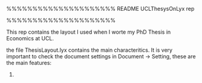 %%%%%%%%%%%%%%%%%%%%%
		README 
		UCLThesysOnLyx rep

%%%%%%%%%%%%%%%%%%%%%




This rep contains the layout I used when I worte my PhD Thesis in Economics at UCL.

the file ThesisLayout.lyx contains the main characteritics. It is very important to
check the document settings in Document -> Setting, these are the main features:

1. 
